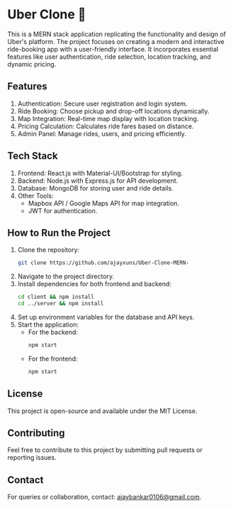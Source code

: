 # Uber Clone 🚖  

This is a MERN stack application replicating the functionality and design of Uber's platform. The project focuses on creating a modern and interactive ride-booking app with a user-friendly interface. It incorporates essential features like user authentication, ride selection, location tracking, and dynamic pricing.

## Features  
1. Authentication: Secure user registration and login system.  
2. Ride Booking: Choose pickup and drop-off locations dynamically.  
3. Map Integration: Real-time map display with location tracking.  
4. Pricing Calculation: Calculates ride fares based on distance.  
5. Admin Panel: Manage rides, users, and pricing efficiently.  

## Tech Stack  
1. Frontend: React.js with Material-UI/Bootstrap for styling.  
2. Backend: Node.js with Express.js for API development.  
3. Database: MongoDB for storing user and ride details.  
4. Other Tools:  
   - Mapbox API / Google Maps API for map integration.  
   - JWT for authentication.  

## How to Run the Project  
1. Clone the repository:  
   ```bash
   git clone https://github.com/ajayxuns/Uber-Clone-MERN-
   ```  
2. Navigate to the project directory.  
3. Install dependencies for both frontend and backend:  
   ```bash
   cd client && npm install  
   cd ../server && npm install  
   ```  
4. Set up environment variables for the database and API keys.  
5. Start the application:  
   - For the backend:  
     ```bash
     npm start  
     ```  
   - For the frontend:  
     ```bash
     npm start  
     ```  

## License  
This project is open-source and available under the MIT License.  

## Contributing  
Feel free to contribute to this project by submitting pull requests or reporting issues.  

## Contact  
For queries or collaboration, contact: [ajaybankar0106@gmail.com](mailto:ajaybankar0106@gmail.com).  
```
